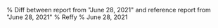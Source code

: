 % Diff between report from "June 28, 2021" and reference report from "June 28, 2021"
% Reffy
% June 28, 2021

